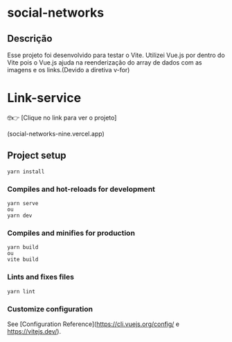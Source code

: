 # social-networks
## Descrição
Esse projeto foi desenvolvido para testar o Vite. Utilizei Vue.js por dentro do Vite pois o Vue.js ajuda na reenderização do array de dados com as imagens e os links.(Devido a diretiva v-for)

# Link-service

🤓👉 [Clique no link  para ver o projeto]

(social-networks-nine.vercel.app)


## Project setup

```
yarn install
```

### Compiles and hot-reloads for development

```
yarn serve
ou
yarn dev
```

### Compiles and minifies for production

```
yarn build
ou
vite build
```

### Lints and fixes files

```
yarn lint
```

### Customize configuration

See [Configuration Reference](https://cli.vuejs.org/config/  e https://vitejs.dev/).
